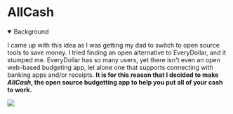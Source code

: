# AllCash

<details open>
<summary>Background</summary>

I came up with this idea as I was getting my dad to switch to open source tools to save money. I tried finding an open alternative to EveryDollar, and it stumped me. EveryDollar has so many users, yet there isn't even an open web-based budgeting app, let alone one that supports connecting with banking apps and/or receipts. **It is for this reason that I decided to make *AllCash*, the open source budgetting app to help you put all of your cash to work.**

</details>

![](https://hackatime-badge.hackclub.com/U07HY92M9GA/AllCash)